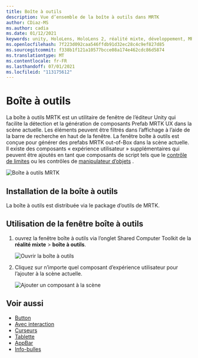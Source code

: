 ```yaml
---
title: Boîte à outils
description: Vue d’ensemble de la boîte à outils dans MRTK
author: CDiaz-MS
ms.author: cadia
ms.date: 01/12/2021
keywords: unity, HoloLens, HoloLens 2, réalité mixte, développement, MRTK, boîte à outils MRTK
ms.openlocfilehash: 7f223d092caa546ffdb91d32ec28c4c9ef827d85
ms.sourcegitcommit: f338b1f121a10577bcce08a174e462cdc86d5874
ms.translationtype: MT
ms.contentlocale: fr-FR
ms.lasthandoff: 07/01/2021
ms.locfileid: "113175612"
---
```

# <a name="toolbox"></a>Boîte à outils

La boîte à outils MRTK est un utilitaire de fenêtre de l’éditeur Unity qui facilite la détection et la génération de composants Prefab MRTK UX dans la scène actuelle. Les éléments peuvent être filtrés dans l’affichage à l’aide de la barre de recherche en haut de la fenêtre. La fenêtre boîte à outils est conçue pour générer des prefabs MRTK out-of-Box dans la scène actuelle. Il existe des composants « expérience utilisateur » supplémentaires qui peuvent être ajoutés en tant que composants de script tels que le [contrôle de limites](bounds-control.md) ou les contrôles de [manipulateur d’objets](object-manipulator.md) .

![Boîte à outils MRTK](../images/Tools/MRTKToolboxWindow.png)

## <a name="installing-the-toolbox"></a>Installation de la boîte à outils

La boîte à outils est distribuée via le package d’outils de MRTK.

## <a name="using-the-toolbox-window"></a>Utilisation de la fenêtre boîte à outils

1. ouvrez la fenêtre boîte à outils via l’onglet Shared Computer Toolkit de la **réalité mixte** > **boîte à outils**.

    ![Ouvrir la boîte à outils](https://user-images.githubusercontent.com/25975362/73321589-ccfbc100-41f7-11ea-8f1a-89c4f68e12f7.gif)

1. Cliquez sur n’importe quel composant d’expérience utilisateur pour l’ajouter à la scène actuelle.

    ![Ajouter un composant à la scène](https://user-images.githubusercontent.com/25975362/73321582-c9683a00-41f7-11ea-8bac-bf8efdb2fbe3.gif)

## <a name="see-also"></a>Voir aussi

- [Button](button.md)
- [Avec interaction](interactable.md)
- [Curseurs](sliders.md)
- [Tablette](slate.md)
- [AppBar](app-bar.md)
- [Info-bulles](tooltip.md)
